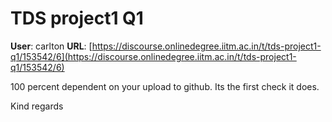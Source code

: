 # TDS project1 Q1

**User**: carlton
**URL**: [https://discourse.onlinedegree.iitm.ac.in/t/tds-project1-q1/153542/6](https://discourse.onlinedegree.iitm.ac.in/t/tds-project1-q1/153542/6)

100 percent dependent on your upload to github. Its the first check it does.

Kind regards
